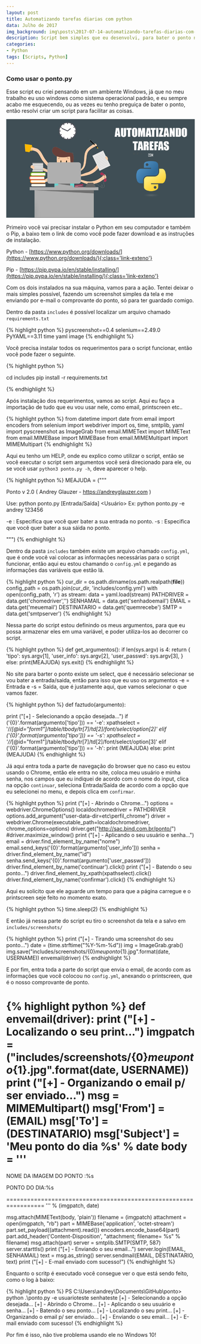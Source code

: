 ```yaml
---
layout: post
title: Automatizando tarefas diarias com python
data: Julho de 2017
img_background: img\posts\2017-07-14-automatizando-tarefas-diarias-com-python\banner.png
description: Script bem simples que eu desenvolvi, para bater o ponto no meu trabalho.
categories:
- Python
tags: [Scripts, Python]
---
```



### Como usar o ponto.py

Esse script eu criei pensando em um ambiente Windows, já que no meu trabalho eu uso windows como sistema operacional padrão, e eu sempre acabo me esquecendo, ou as vezes eu tenho preguiça de bater o ponto, então resolvi criar um script para facilitar as coisas.

![Banner](img/posts/2017-07-14-automatizando-tarefas-diarias-com-python/banner.png)

Primeiro você vai precisar instalar o Python em seu computador e também o Pip, a baixo tem o link de como você pode fazer download e as instruções de instalação.

Python - [https://www.python.org/downloads/](https://www.python.org/downloads/){:class='link-exteno'}

Pip - [https://pip.pypa.io/en/stable/installing/](https://pip.pypa.io/en/stable/installing/){:class='link-exteno'}

Com os dois instalados na sua máquina, vamos para a ação. Tentei deixar o mais simples possível, fazendo um screenshot simples da tela e me enviando por e-mail o comprovante do ponto, só para ter guardado comigo.

Dentro da pasta `includes` é possível localizar um arquivo chamado `requirements.txt`

{% highlight python %}
pyscreenshot==0.4
selenium==2.49.0
PyYAML==3.11
time
yaml
image
{% endhighlight %}

Você precisa instalar todos os requerimentos para o script funcionar, então você pode fazer o seguinte.

{% highlight python %}

cd includes
pip install -r requirements.txt

{% endhighlight %}

Após instalação dos requerimentos, vamos ao script. Aqui eu faço a importação de tudo que eu vou usar nele, como email, printscreen etc..

{% highlight python %}
from datetime import date
from email import encoders
from selenium import webdriver
import os, time, smtplib, yaml
import pyscreenshot as ImageGrab
from email.MIMEText import MIMEText
from email.MIMEBase import MIMEBase
from email.MIMEMultipart import MIMEMultipart
{% endhighlight %}

Aqui eu tenho um HELP, onde eu explico como utilizar o script, então se você executar o script sem argumentos você será direcionado para ele, ou se você usar `python3 ponto.py -h`, deve aparecer o help.

{% highlight python %}
MEAJUDA = ("""

Ponto v 2.0 ( Andrey Glauzer - https://andreyglauzer.com )

Use: python ponto.py [Entrada/Saída] <Usuário> <Senha>
Ex: python ponto.py -e andrey 123456

-e  : Especifica que você quer bater a sua entrada no ponto.
-s  : Especifica que você quer bater a sua sáida no ponto.

""")
{% endhighlight %}

Dentro da pasta `includes` também existe um arquivo chamado `config.yml`, que é onde você vai colocar as informações necessárias para o script funcionar, então aqui eu estou chamando o `config.yml` e pegando as informações das variáveis que estão lá.

{% highlight python %}
cur_dir = os.path.dirname(os.path.realpath(__file__))
config_path = os.path.join(cur_dir, 'includes/config.yml')
with open(config_path, 'r') as stream:
data = yaml.load(stream)
PATHDRIVER = data.get('chomedriver','')
SENHAMAIL = data.get('senhadoemail')
EMAIL = data.get('meuemail')
DESTINATARIO = data.get('quemrecebe')
SMTP = data.get('smtpserver')
{% endhighlight %}

Nessa parte do script estou definindo os meus argumentos, para que eu possa armazenar eles em uma variável, e poder utiliza-los ao decorrer co script.

{% highlight python %}
def get_argumentos():
if len(sys.argv) is 4:
return {
'tipo': sys.argv[1],
'user_info': sys.argv[2],
'user_passwd': sys.argv[3],
}
else:
print(MEAJUDA)
sys.exit()
{% endhighlight %}

No site para barter o ponto existe um select, que é necessário selecionar se vou bater a entrada/saida, então para isso que eu uso os argumentos -e = Entrada e -s = Saída, que é justamente aqui, que vamos selecionar o que vamos fazer.

{% highlight python %}
def faztudo(argumento):

print ("[+] - Selecionando a opção desejada...")
if ('{0}'.format(argumento['tipo'])) == '-e':
xpathselect = '//*[@id="form1"]/table/tbody/tr[7]/td[2]/font/select/option[2]'
elif ('{0}'.format(argumento['tipo'])) == '-s':
xpathselect = '//*[@id="form1"]/table/tbody/tr[7]/td[2]/font/select/option[3]'
elif ('{0}'.format(argumento['tipo'])) == '-h':
print (MEAJUDA)
else:
print (MEAJUDA)
{% endhighlight %}

Já aqui entra toda a parte de navegação do browser que no caso eu estou usando o Chrome, então ele entra no site, coloca meu usuário e minha senha, nos campos que eu indiquei de acordo com o nome do input, clica na opção `continuar`, seleciona Entrada/Saída de acordo com a opção que eu selecionei no menu, e depois clica em `confirmar`.

{% highlight python %}
print ("[+] - Abrindo o Chrome...")
options = webdriver.ChromeOptions()
localdochromedriver = PATHDRIVER
options.add_argument("user-data-dir=etc\perfil_chrome")
driver = webdriver.Chrome(executable_path=localdochromedriver, chrome_options=options)
driver.get("http://sac.bind.com.br/ponto/")
#driver.maximize_window()
print ("[+] - Aplicando o seu usuário e senha...")
email = driver.find_element_by_name("nome")
email.send_keys('{0}'.format(argumento['user_info']))
senha = driver.find_element_by_name("id")
senha.send_keys('{0}'.format(argumento['user_passwd']))
driver.find_element_by_name('continuar').click()
print ("[+] - Batendo o seu ponto...")
driver.find_element_by_xpath(xpathselect).click()
driver.find_element_by_name('confirmar').click()
{% endhighlight %}


Aqui eu solicito que ele aguarde um tempo para que a página carregue e o printscreen seje feito no momento exato.

{% highlight python %}
time.sleep(2)
{% endhighlight %}

E então já nessa parte do script eu tiro o screenshot da tela e a salvo em `includes/screenshots/`

{% highlight python %}
print ("[+] - Tirando uma screenshot do seu ponto...")
date = (time.strftime("%Y-%m-%d"))
img = ImageGrab.grab()
img.save("includes/screenshots/{0}_meuponto_{1}.jpg".format(date, USERNAME))
envemail(driver)
{% endhighlight %}

E por fim, entra toda a parte do script que envia o email, de acordo com as informações que você colocou no `config.yml`, anexando o printscreen, que é o nosso comprovante de ponto.

{% highlight python %}
def envemail(driver):
print ("[+] - Localizando o seu print...")
imgpatch = ("includes/screenshots/{0}_meuponto_{1}.jpg".format(date, USERNAME))
print ("[+] - Organizando o email p/ ser enviado...")
msg = MIMEMultipart()
msg['From'] = (EMAIL)
msg['To'] = (DESTINATARIO)
msg['Subject'] = 'Meu ponto do dia %s' % date
body = '''
=================================================================

NOME DA IMAGEM DO PONTO :%s

PONTO DO DIA:%s

=================================================================
''' % (imgpatch, date)

msg.attach(MIMEText(body, 'plain'))
filename = (imgpatch)
attachment = open(imgpatch, "rb")
part = MIMEBase('application', 'octet-stream')
part.set_payload((attachment).read())
encoders.encode_base64(part)
part.add_header('Content-Disposition', "attachment; filename= %s" % filename)
msg.attach(part)
server = smtplib.SMTP(SMTP, 587)
server.starttls()
print ("[+] - Enviando o seu email...")
server.login(EMAIL, SENHAMAIL)
text = msg.as_string()
server.sendmail(EMAIL, DESTINATARIO, text)
print ("[+] - E-mail enviado com sucesso!")
{% endhighlight %}

Enquanto o scritp é executado você consegue ver o que está sendo feito, como o log à baixo:

{% highlight python %}
PS C:\Users\andrey\Documents\GitHub\ponto> python .\ponto.py -e usuarioteste senhateste
[+] - Selecionando a opção desejada...
[+] - Abrindo o Chrome...
[+] - Aplicando o seu usuário e senha...
[+] - Batendo o seu ponto...
[+] - Localizando o seu print...
[+] - Organizando o email p/ ser enviado...
[+] - Enviando o seu email...
[+] - E-mail enviado com sucesso!
{% endhighlight %}

Por fim é isso, não tive problema usando ele no Windows 10!
